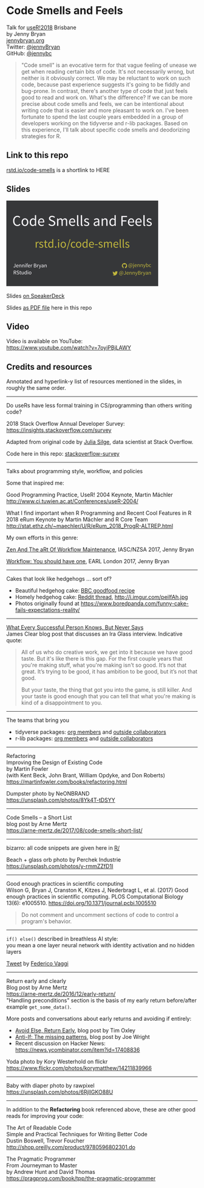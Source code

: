 # Code Smells and Feels

Talk for [useR!2018](https://user2018.r-project.org) Brisbane  
by Jenny Bryan  
[jennybryan.org](https://jennybryan.org)  
Twitter: [@jennyBryan](https://twitter.com/jennyBryan/)  
GitHub: [@jennybc](https://github.com/jennybc)  

> "Code smell" is an evocative term for that vague feeling of unease we get when reading certain bits of code. It's not necessarily wrong, but neither is it obviously correct. We may be reluctant to work on such code, because past experience suggests it's going to be fiddly and bug-prone. In contrast, there's another type of code that just feels good to read and work on. What's the difference? If we can be more precise about code smells and feels, we can be intentional about writing code that is easier and more pleasant to work on. I've been fortunate to spend the last couple years embedded in a group of developers working on the tidyverse and r-lib packages. Based on this experience, I'll talk about specific code smells and deodorizing strategies for R.

## Link to this repo

[rstd.io/code-smells](https://rstd.io/code-smells) is a shortlink to HERE

## Slides

<a href="https://speakerdeck.com/jennybc/code-smells-and-feels"><img src="2018-07_user-brisbane-400.jpeg"></a>

Slides [on SpeakerDeck](https://speakerdeck.com/jennybc/code-smells-and-feels)

Slides [as PDF file](2018-07_user-brisbane-bryan.pdf) here in this repo

## Video

Video is available on YouTube:  
<https://www.youtube.com/watch?v=7oyiPBjLAWY>

## Credits and resources

Annotated and hyperlink-y list of resources mentioned in the slides, in roughly the same order.

---

Do useRs have less formal training in CS/programming than others writing code?

2018 Stack Overflow Annual Developer Survey: <https://insights.stackoverflow.com/survey>

Adapted from original code by [Julia Silge](https://juliasilge.com), data scientist at  Stack Overflow.

Code here in this repo: [stackoverflow-survey](stackoverflow-survey)

---

Talks about programming style, workflow, and policies

Some that inspired me:

Good Programming Practice, UseR! 2004 Keynote, Martin Mächler  
http://www.ci.tuwien.ac.at/Conferences/useR-2004/  

What I find important when R Programming and Recent Cool Features in R  
2018 eRum Keynote by Martin Mächler and R Core Team  
http://stat.ethz.ch/~maechler/U/R/eRum_2018_ProgR-ALTREP.html  

My own efforts in this genre:

[Zen And The aRt Of Workflow Maintenance](https://speakerdeck.com/jennybc/zen-and-the-art-of-workflow-maintenance), IASC/NZSA 2017, Jenny Bryan

[Workflow: You should have one](https://speakerdeck.com/jennybc/workflow-you-should-have-one), EARL London 2017, Jenny Bryan

---

Cakes that look like hedgehogs ... sort of?

 * Beautiful hedgehog cake: [BBC goodfood recipe](https://www.bbcgoodfood.com/recipes/hedgehog-cake)
  * Homely hedgehog cake: [Reddit thread](https://www.reddit.com/r/funny/comments/1am3x7/so_a_friend_of_my_girlfriend_made_a_cake_for_her/), <http://i.imgur.com/peilfAh.jpg> 
  * Photos originally found at <https://www.boredpanda.com/funny-cake-fails-expectations-reality/>
  
---

[What Every Successful Person Knows, But Never Says](https://jamesclear.com/ira-glass-failure)  
James Clear blog post that discusses an Ira Glass interview. Indicative quote:

> All of us who do creative work, we get into it because we have good taste. But it's like there is this gap. For the first couple years that you're making stuff, what you're making isn't so good. It’s not that great. It’s trying to be good, it has ambition to be good, but it’s not that good.
>
> But your taste, the thing that got you into the game, is still killer. And your taste is good enough that you can tell that what you're making is kind of a disappointment to you.

---

The teams that bring you

  * tidyverse packages: [org members](https://github.com/orgs/tidyverse/people) and [outside collaborators](https://github.com/orgs/tidyverse/outside-collaborators)
  * r-lib packages: [org members](https://github.com/orgs/r-lib/people) and [outside collaborators](https://github.com/orgs/r-lib/outside-collaborators)
  
---

Refactoring  
Improving the Design of Existing Code  
by Martin Fowler  
(with Kent Beck, John Brant, William Opdyke, and Don Roberts)  
https://martinfowler.com/books/refactoring.html

Dumpster photo by NeONBRAND  
https://unsplash.com/photos/8Yk4T-tDSYY

---

Code Smells – a Short List  
blog post by Arne Mertz  
https://arne-mertz.de/2017/08/code-smells-short-list/

---

bizarro: all code snippets are given here in [R/](R)

Beach + glass orb photo by Perchek Industrie  
https://unsplash.com/photos/y-rmmZZfD1I

---

Good enough practices in scientific computing  
Wilson G, Bryan J, Cranston K, Kitzes J, Nederbragt L, et al. (2017) Good enough practices in scientific computing. PLOS Computational Biology 13(6): e1005510. <https://doi.org/10.1371/journal.pcbi.1005510>

> Do not comment and uncomment sections of code to control a program's behavior.

---

`if() else()` described in breathless AI style:  
you mean a one layer neural network with identity activation and no hidden layers

[Tweet](https://twitter.com/F_Vaggi/status/1011127587639197696) by [Federico Vaggi](https://twitter.com/F_Vaggi)

---

Return early and clearly  
Blog post by Arne Mertz  
https://arne-mertz.de/2016/12/early-return/  
"Handling preconditions" section is the basis of my early return before/after example `get_some_data()`.

More posts and conversations about early returns and avoiding if entirely:

  * [Avoid Else, Return Early](http://blog.timoxley.com/post/47041269194/avoid-else-return-early), blog post by Tim Oxley
  * [Anti-If: The missing patterns](https://code.joejag.com/2016/anti-if-the-missing-patterns.html), blog post by Joe Wright
  * Recent discussion on Hacker News: <https://news.ycombinator.com/item?id=17408836>

Yoda photo by Kory Westerhold on flickr  
https://www.flickr.com/photos/korymatthew/14211839966

---

Baby with diaper photo by rawpixel  
https://unsplash.com/photos/6RjllGKO88U

---

In addition to the **Refactoring** book referenced above, these are other good reads for improving your code:

The Art of Readable Code  
Simple and Practical Techniques for Writing Better Code  
Dustin Boswell, Trevor Foucher  
http://shop.oreilly.com/product/9780596802301.do

The Pragmatic Programmer  
From Journeyman to Master  
by Andrew Hunt and David Thomas  
https://pragprog.com/book/tpp/the-pragmatic-programmer
